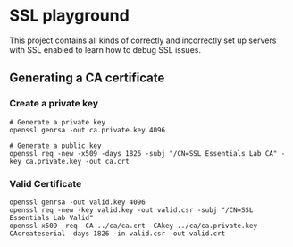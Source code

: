 # SSL playground

This project contains all kinds of correctly and incorrectly set up servers with SSL enabled to learn how to debug SSL issues.

## Generating a CA certificate

### Create a private key

```shell script
# Generate a private key
openssl genrsa -out ca.private.key 4096

# Generate a public key
openssl req -new -x509 -days 1826 -subj "/CN=SSL Essentials Lab CA" -key ca.private.key -out ca.crt
```

### Valid Certificate

```shell script
openssl genrsa -out valid.key 4096
openssl req -new -key valid.key -out valid.csr -subj "/CN=SSL Essentials Lab Valid"
openssl x509 -req -CA ../ca/ca.crt -CAkey ../ca/ca.private.key -CAcreateserial -days 1826 -in valid.csr -out valid.crt
```